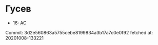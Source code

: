 # Гусев
- [16: AC](16.md)

Commit: 3d2e560863a5755cebe8199834a3b17a7c0e0f92
 fetched at: 20201008-133221
